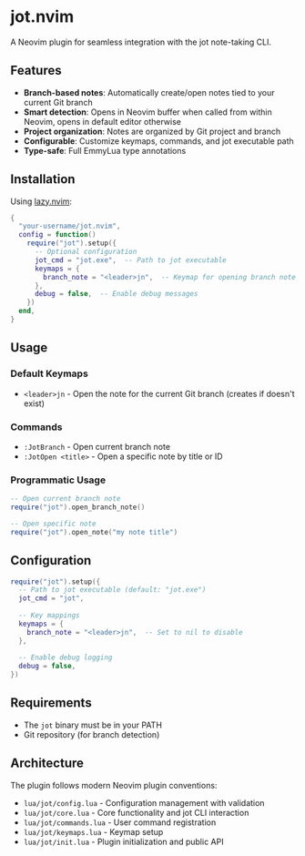 # jot.nvim

A Neovim plugin for seamless integration with the jot note-taking CLI.

## Features

- **Branch-based notes**: Automatically create/open notes tied to your current Git branch
- **Smart detection**: Opens in Neovim buffer when called from within Neovim, opens in default editor otherwise
- **Project organization**: Notes are organized by Git project and branch
- **Configurable**: Customize keymaps, commands, and jot executable path
- **Type-safe**: Full EmmyLua type annotations

## Installation

Using [lazy.nvim](https://github.com/folke/lazy.nvim):

```lua
{
  "your-username/jot.nvim",
  config = function()
    require("jot").setup({
      -- Optional configuration
      jot_cmd = "jot.exe",  -- Path to jot executable
      keymaps = {
        branch_note = "<leader>jn",  -- Keymap for opening branch note
      },
      debug = false,  -- Enable debug messages
    })
  end,
}
```

## Usage

### Default Keymaps
- `<leader>jn` - Open the note for the current Git branch (creates if doesn't exist)

### Commands
- `:JotBranch` - Open current branch note
- `:JotOpen <title>` - Open a specific note by title or ID

### Programmatic Usage
```lua
-- Open current branch note
require("jot").open_branch_note()

-- Open specific note
require("jot").open_note("my note title")
```

## Configuration

```lua
require("jot").setup({
  -- Path to jot executable (default: "jot.exe")
  jot_cmd = "jot",
  
  -- Key mappings
  keymaps = {
    branch_note = "<leader>jn",  -- Set to nil to disable
  },
  
  -- Enable debug logging
  debug = false,
})
```

## Requirements

- The `jot` binary must be in your PATH
- Git repository (for branch detection)

## Architecture

The plugin follows modern Neovim plugin conventions:

- `lua/jot/config.lua` - Configuration management with validation
- `lua/jot/core.lua` - Core functionality and jot CLI interaction
- `lua/jot/commands.lua` - User command registration
- `lua/jot/keymaps.lua` - Keymap setup
- `lua/jot/init.lua` - Plugin initialization and public API